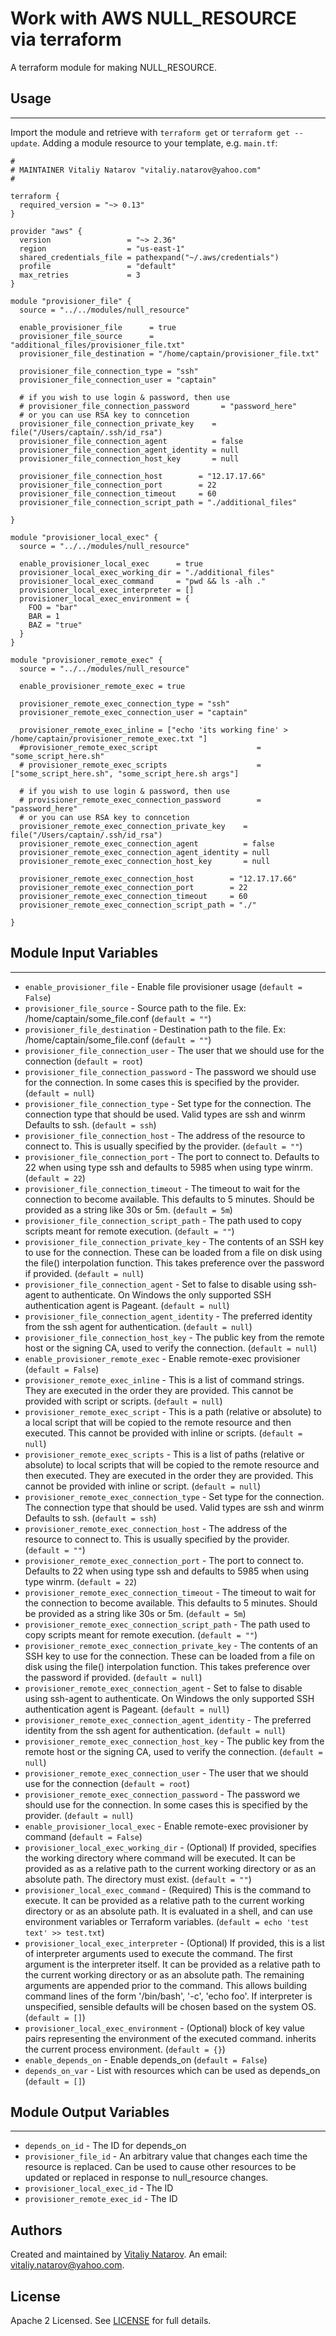 # Work with AWS NULL_RESOURCE via terraform

A terraform module for making NULL_RESOURCE.


## Usage
----------------------
Import the module and retrieve with ```terraform get``` or ```terraform get --update```. Adding a module resource to your template, e.g. `main.tf`:

```
#
# MAINTAINER Vitaliy Natarov "vitaliy.natarov@yahoo.com"
#

terraform {
  required_version = "~> 0.13"
}

provider "aws" {
  version                 = "~> 2.36"
  region                  = "us-east-1"
  shared_credentials_file = pathexpand("~/.aws/credentials")
  profile                 = "default"
  max_retries             = 3
}

module "provisioner_file" {
  source = "../../modules/null_resource"

  enable_provisioner_file      = true
  provisioner_file_source      = "additional_files/provisioner_file.txt"
  provisioner_file_destination = "/home/captain/provisioner_file.txt"

  provisioner_file_connection_type = "ssh"
  provisioner_file_connection_user = "captain"

  # if you wish to use login & password, then use
  # provisioner_file_connection_password       = "password_here"
  # or you can use RSA key to conncetion
  provisioner_file_connection_private_key    = file("/Users/captain/.ssh/id_rsa")
  provisioner_file_connection_agent          = false
  provisioner_file_connection_agent_identity = null
  provisioner_file_connection_host_key       = null

  provisioner_file_connection_host        = "12.17.17.66"
  provisioner_file_connection_port        = 22
  provisioner_file_connection_timeout     = 60
  provisioner_file_connection_script_path = "./additional_files"

}

module "provisioner_local_exec" {
  source = "../../modules/null_resource"

  enable_provisioner_local_exec      = true
  provisioner_local_exec_working_dir = "./additional_files"
  provisioner_local_exec_command     = "pwd && ls -alh ."
  provisioner_local_exec_interpreter = []
  provisioner_local_exec_environment = {
    FOO = "bar"
    BAR = 1
    BAZ = "true"
  }
}

module "provisioner_remote_exec" {
  source = "../../modules/null_resource"

  enable_provisioner_remote_exec = true

  provisioner_remote_exec_connection_type = "ssh"
  provisioner_remote_exec_connection_user = "captain"

  provisioner_remote_exec_inline = ["echo 'its working fine' > /home/captain/provisioner_remote_exec.txt "]
  #provisioner_remote_exec_script                      = "some_script_here.sh"
  # provisioner_remote_exec_scripts                    = ["some_script_here.sh", "some_script_here.sh args"]

  # if you wish to use login & password, then use
  # provisioner_remote_exec_connection_password        = "password_here"
  # or you can use RSA key to conncetion
  provisioner_remote_exec_connection_private_key    = file("/Users/captain/.ssh/id_rsa")
  provisioner_remote_exec_connection_agent          = false
  provisioner_remote_exec_connection_agent_identity = null
  provisioner_remote_exec_connection_host_key       = null

  provisioner_remote_exec_connection_host        = "12.17.17.66"
  provisioner_remote_exec_connection_port        = 22
  provisioner_remote_exec_connection_timeout     = 60
  provisioner_remote_exec_connection_script_path = "./"

}
```

## Module Input Variables
----------------------
- `enable_provisioner_file` - Enable file provisioner usage (`default = False`)
- `provisioner_file_source` - Source path to the file. Ex: /home/captain/some_file.conf (`default = ""`)
- `provisioner_file_destination` - Destination path to the file. Ex: /home/captain/some_file.conf (`default = ""`)
- `provisioner_file_connection_user` - The user that we should use for the connection (`default = root`)
- `provisioner_file_connection_password` - The password we should use for the connection. In some cases this is specified by the provider. (`default = null`)
- `provisioner_file_connection_type` - Set type for the connection. The connection type that should be used. Valid types are ssh and winrm Defaults to ssh. (`default = ssh`)
- `provisioner_file_connection_host` - The address of the resource to connect to. This is usually specified by the provider. (`default = ""`)
- `provisioner_file_connection_port` - The port to connect to. Defaults to 22 when using type ssh and defaults to 5985 when using type winrm. (`default = 22`)
- `provisioner_file_connection_timeout` - The timeout to wait for the connection to become available. This defaults to 5 minutes. Should be provided as a string like 30s or 5m. (`default = 5m`)
- `provisioner_file_connection_script_path` - The path used to copy scripts meant for remote execution. (`default = ""`)
- `provisioner_file_connection_private_key` - The contents of an SSH key to use for the connection. These can be loaded from a file on disk using the file() interpolation function. This takes preference over the password if provided. (`default = null`)
- `provisioner_file_connection_agent` - Set to false to disable using ssh-agent to authenticate. On Windows the only supported SSH authentication agent is Pageant. (`default = null`)
- `provisioner_file_connection_agent_identity` - The preferred identity from the ssh agent for authentication. (`default = null`)
- `provisioner_file_connection_host_key` - The public key from the remote host or the signing CA, used to verify the connection. (`default = null`)
- `enable_provisioner_remote_exec` - Enable remote-exec provisioner (`default = False`)
- `provisioner_remote_exec_inline` - This is a list of command strings. They are executed in the order they are provided. This cannot be provided with script or scripts. (`default = null`)
- `provisioner_remote_exec_script` - This is a path (relative or absolute) to a local script that will be copied to the remote resource and then executed. This cannot be provided with inline or scripts. (`default = null`)
- `provisioner_remote_exec_scripts` - This is a list of paths (relative or absolute) to local scripts that will be copied to the remote resource and then executed. They are executed in the order they are provided. This cannot be provided with inline or script. (`default = null`)
- `provisioner_remote_exec_connection_type` - Set type for the connection. The connection type that should be used. Valid types are ssh and winrm Defaults to ssh. (`default = ssh`)
- `provisioner_remote_exec_connection_host` - The address of the resource to connect to. This is usually specified by the provider. (`default = ""`)
- `provisioner_remote_exec_connection_port` - The port to connect to. Defaults to 22 when using type ssh and defaults to 5985 when using type winrm. (`default = 22`)
- `provisioner_remote_exec_connection_timeout` - The timeout to wait for the connection to become available. This defaults to 5 minutes. Should be provided as a string like 30s or 5m. (`default = 5m`)
- `provisioner_remote_exec_connection_script_path` - The path used to copy scripts meant for remote execution. (`default = ""`)
- `provisioner_remote_exec_connection_private_key` - The contents of an SSH key to use for the connection. These can be loaded from a file on disk using the file() interpolation function. This takes preference over the password if provided. (`default = null`)
- `provisioner_remote_exec_connection_agent` - Set to false to disable using ssh-agent to authenticate. On Windows the only supported SSH authentication agent is Pageant. (`default = null`)
- `provisioner_remote_exec_connection_agent_identity` - The preferred identity from the ssh agent for authentication. (`default = null`)
- `provisioner_remote_exec_connection_host_key` - The public key from the remote host or the signing CA, used to verify the connection. (`default = null`)
- `provisioner_remote_exec_connection_user` - The user that we should use for the connection (`default = root`)
- `provisioner_remote_exec_connection_password` - The password we should use for the connection. In some cases this is specified by the provider. (`default = null`)
- `enable_provisioner_local_exec` - Enable remote-exec provisioner by command (`default = False`)
- `provisioner_local_exec_working_dir` - (Optional) If provided, specifies the working directory where command will be executed. It can be provided as as a relative path to the current working directory or as an absolute path. The directory must exist. (`default = ""`)
- `provisioner_local_exec_command` - (Required) This is the command to execute. It can be provided as a relative path to the current working directory or as an absolute path. It is evaluated in a shell, and can use environment variables or Terraform variables. (`default = echo 'test text' >> test.txt`)
- `provisioner_local_exec_interpreter` - (Optional) If provided, this is a list of interpreter arguments used to execute the command. The first argument is the interpreter itself. It can be provided as a relative path to the current working directory or as an absolute path. The remaining arguments are appended prior to the command. This allows building command lines of the form '/bin/bash', '-c', 'echo foo'. If interpreter is unspecified, sensible defaults will be chosen based on the system OS. (`default = []`)
- `provisioner_local_exec_environment` - (Optional) block of key value pairs representing the environment of the executed command. inherits the current process environment. (`default = {}`)
- `enable_depends_on` - Enable depends_on (`default = False`)
- `depends_on_var` - List with resources which can be used as depends_on (`default = []`)

## Module Output Variables
----------------------
- `depends_on_id` - The ID for depends_on
- `provisioner_file_id` - An arbitrary value that changes each time the resource is replaced. Can be used to cause other resources to be updated or replaced in response to null_resource changes.
- `provisioner_local_exec_id` - The ID
- `provisioner_remote_exec_id` - The ID


## Authors

Created and maintained by [Vitaliy Natarov](https://github.com/SebastianUA). An email: [vitaliy.natarov@yahoo.com](vitaliy.natarov@yahoo.com).

## License

Apache 2 Licensed. See [LICENSE](https://github.com/SebastianUA/terraform/blob/master/LICENSE) for full details.
